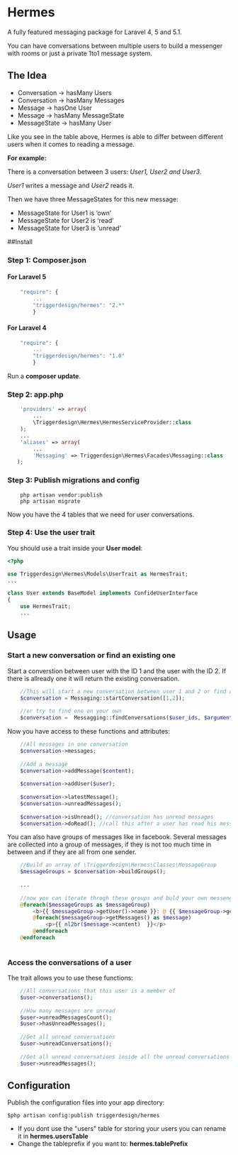 Hermes
======

A fully featured messaging package for Laravel 4, 5 and 5.1.

You can have conversations between multiple users to build a messenger with rooms or just a private 1to1 message system.

## The Idea

* Conversation  -> hasMany Users
* Conversation  -> hasMany Messages
* Message       -> hasOne User
* Message       -> hasMany MessageState
* MessageState  -> hasMany User

Like you see in the table above, Hermes is able to differ between different users when it comes to reading a message.

**For example:**

There is a conversation between 3 users: *User1, User2 and User3*.

*User1* writes a message and *User2* reads it.


Then we have three MessageStates for this new message:
* MessageState for User1 is ‘own’
* MessageState for User2 is ‘read’
* MessageState for User3 is ‘unread’


##Install
### Step 1: Composer.json

#### For Laravel 5
```Javascript
    "require": {
        ...
        "triggerdesign/hermes": "2.*"
        }
```

#### For Laravel 4
```Javascript
    "require": {
        ...
        "triggerdesign/hermes": "1.0"
        }
```

Run a **composer update**.

### Step 2: app.php
```PHP
	'providers' => array(
	    ...
        \Triggerdesign\Hermes\HermesServiceProvider::class
	);
	...
	'aliases' => array(
	    ...
        'Messaging' => Triggerdesign\Hermes\Facades\Messaging::class
   );
```

### Step 3: Publish migrations and config

```
    php artisan vendor:publish
    php artisan migrate
```

Now you have the 4 tables that we need for user conversations.

### Step 4: Use the user trait 
You should use a trait inside your **User model**:
```PHP
<?php

use Triggerdesign\Hermes\Models\UserTrait as HermesTrait;
...

class User extends BaseModel implements ConfideUserInterface
{
    use HermesTrait;
    ...
```

## Usage

### Start a new conversation or find an existing one

Start a converstion between user with the ID 1 and the user with the ID 2. If there is allready one it will return the existing conversation.
```PHP
    //This will start a new conversation between user 1 and 2 or find an existing one
    $conversation = Messaging::startConversation([1,2]);
    
    //or try to find one on your own
    $conversation =  Messagging::findConversations($user_ids, $arguments, $limit);
```

Now you have access to these functions and attributes:
```PHP
    //All messages in one conversation
    $conversation->messages;
    
    //Add a message
    $conversation->addMessage($content);
    
    $conversation->addUser($user);
    
    $conversation->latestMessage();
    $conversation->unreadMessages();
    
    $conversation->isUnread(); //conversation has unread messages
    $conversation->doRead(); //call this after a user has read his messages
```

You can also have groups of messages like in facebook. Several messages are collected into a group of messages, if they is not too much time in between and if they are all from one sender.

```PHP
    //Build an array of \Triggerdesign\Hermes\Classes\MessageGroup
    $messageGroups = $conversation->buildGroups();
    
    ...
    
    //now you can iterate throgh these groups and buld your own messenger
    @foreach($messageGroups as $messageGroup)
        <b>{{ $messageGroup->getUser()->name }}: @ {{ $messageGroup->getStart()->format('d.m.Y H:i:s');  }}</b>
        @foreach($messageGroup->getMessages() as $message)
            <p>{{ nl2br($message->content)  }}</p>
        @endforeach
    @endforeach
    
```

### Access the conversations of a user

The trait allows you to use these functions:

```PHP
	//All conversations that this user is a member of
	$user->conversations(); 
	
	//How many messages are unread
	$user->unreadMessagesCount();
	$user->hasUnreadMessages();
	
	//Get all unread conversations
	$user->unreadConversations();
	
	//Get all unread conversations inside all the unread conversations
	$user->unreadMessages();
```


## Configuration
Publish the configuration files into your app directory:
```
$php artisan config:publish triggerdesign/hermes
```

* If you dont use the "users" table for storing your users you can rename it in **hermes.usersTable**
* Change the tableprefix if you want to: **hermes.tablePrefix**

